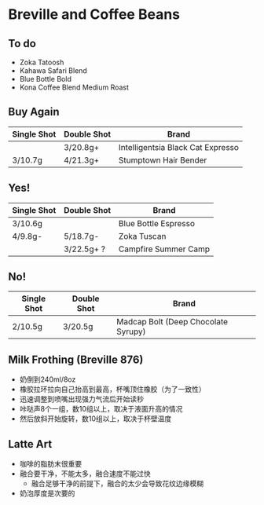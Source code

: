 # Breville and Coffee Beans

## To do

- Zoka Tatoosh
- Kahawa Safari Blend
- Blue Bottle Bold
- Kona Coffee Blend Medium Roast

## Buy Again

| Single Shot | Double Shot | Brand |
|--|--|--|
|| 3/20.8g+ | Intelligentsia Black Cat Expresso |
| 3/10.7g | 4/21.3g+ | Stumptown Hair Bender |

## Yes!

| Single Shot | Double Shot | Brand |
|--|--|--|
| 3/10.6g || Blue Bottle Espresso |
| 4/9.8g- | 5/18.7g- | Zoka Tuscan |
|| 3/22.5g+ ? | Campfire Summer Camp |

## No!

| Single Shot | Double Shot | Brand |
|--|--|--|
| 2/10.5g | 3/20.5g | Madcap Bolt (Deep Chocolate Syrupy) |

## Milk Frothing (Breville 876)

- 奶倒到240ml/8oz
- 橡胶拉环拉向自己抬高到最高，杯嘴顶住橡胶（为了一致性）
- 迅速调整到喷嘴出现强力气流后开始读秒
- 咔哒声8个一组，数10组以上，取决于液面升高的情况
- 然后放斜开始旋转，数10组以上，取决于杯壁温度

## Latte Art

- 咖啡的脂肪末很重要
- 融合要干净，不能太多，融合速度不能过快
  - 融合足够干净的前提下，融合的太少会导致花纹边缘模糊
- 奶泡厚度是次要的
